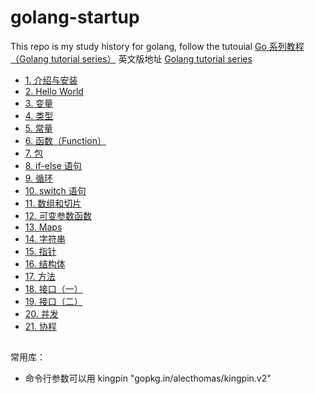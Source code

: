 # golang-startup

This repo is my study history for golang, follow the tutouial [Go 系列教程（Golang tutorial series）](https://studygolang.com/subject/2)
英文版地址 [Golang tutorial series](https://golangbot.com/learn-golang-series/)

- [ 1. 介绍与安装](chap01/chap01.md)
- [ 2. Hello World](chap02/chap02.md)
- [ 3. 变量](chap03/chap03.md)
- [ 4. 类型](chap04/chap04.md)
- [ 5. 常量](chap05/chap05.md)
- [ 6. 函数（Function）](chap06/chap06.md)
- [ 7. 包](chap07/chap07.md)
- [ 8. if-else 语句](chap08/chap08.md)
- [ 9. 循环](chap09/chap09.md)
- [ 10. switch 语句](chap10/chap10.md)
- [ 11. 数组和切片](chap11/chap11.md)
- [ 12. 可变参数函数 ](chap12/chap12.md)
- [ 13. Maps ](chap13/chap13.md)
- [ 14. 字符串  ](chap14/chap14.md)
- [ 15. 指针   ](chap15/chap15.md)
- [ 16. 结构体    ](chap16/chap16.md)
- [ 17. 方法     ](chap17/chap17.md)
- [ 18. 接口（一）     ](chap18/chap18.md)
- [ 19. 接口（二）     ](chap19/chap19.md)
- [ 20. 并发     ](chap20/chap20.md)
- [ 21. 协程     ](chap21/chap21.md)

## 


常用库：

-  命令行参数可以用 kingpin "gopkg.in/alecthomas/kingpin.v2"
